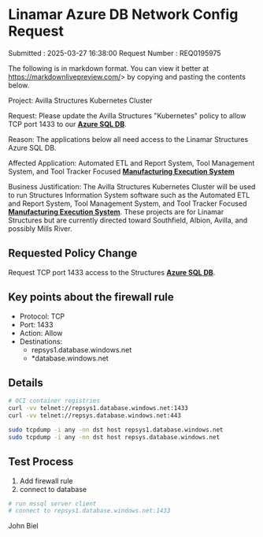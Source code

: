 # Linamar Azure DB Network Config Request

Submitted : 2025-03-27 16:38:00
Request Number : REQ0195975

The following is in markdown format. You can view it better at <https://markdownlivepreview.com/>> by copying and pasting the contents below.

Project: Avilla Structures Kubernetes Cluster

Request: Please update the Avilla Structures "Kubernetes" policy to allow TCP port 1433 to our **[Azure SQL DB](https://learn.microsoft.com/en-us/azure/azure-sql/database/connectivity-architecture?view=azuresql#:~:text=For%20connections%20to%20use%20this%20mode%2C%20clients%20need%20to%20allow,IP%20addresses%20on%20port%201433.)**.

Reason: The applications below all need access to the Linamar Structures Azure SQL DB.

Affected Application: Automated ETL and Report System, Tool Management System, and Tool Tracker Focused **[Manufacturing Execution System](https://www.ibm.com/think/topics/mes-system)**

Business Justification: The Avilla Structures Kubernetes Cluster will be used to run Structures Information System software such as the Automated ETL and Report System, Tool Management System, and Tool Tracker Focused **[Manufacturing Execution System](https://www.ibm.com/think/topics/mes-system)**. These projects are for Linamar Structures but are currently directed toward Southfield, Albion, Avilla, and possibly Mills River.

## Requested Policy Change

Request TCP port 1433 access to the Structures **[Azure SQL DB](https://learn.microsoft.com/en-us/azure/azure-sql/database/connectivity-architecture?view=azuresql#:~:text=For%20connections%20to%20use%20this%20mode%2C%20clients%20need%20to%20allow,IP%20addresses%20on%20port%201433.)**.

## Key points about the firewall rule

- Protocol: TCP
- Port: 1433
- Action: Allow
- Destinations:
  - repsys1.database.windows.net
  - *database.windows.net

## Details

```bash
# OCI container registries
curl -vv telnet://repsys1.database.windows.net:1433
curl -vv telnet://repsys.database.windows.net:443

sudo tcpdump -i any -nn dst host repsys1.database.windows.net
sudo tcpdump -i any -nn dst host repsys.database.windows.net
```

## Test Process

1. Add firewall rule
2. connect to database

```bash
# run mssql server client
# connect to repsys1.database.windows.net:1433
```

John Biel
